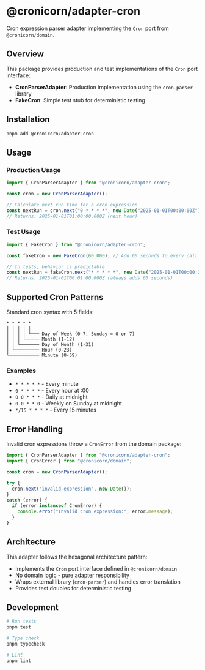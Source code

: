# @cronicorn/adapter-cron

Cron expression parser adapter implementing the `Cron` port from `@cronicorn/domain`.

## Overview

This package provides production and test implementations of the `Cron` port interface:

- **CronParserAdapter**: Production implementation using the `cron-parser` library
- **FakeCron**: Simple test stub for deterministic testing

## Installation

```bash
pnpm add @cronicorn/adapter-cron
```

## Usage

### Production Usage

```typescript
import { CronParserAdapter } from "@cronicorn/adapter-cron";

const cron = new CronParserAdapter();

// Calculate next run time for a cron expression
const nextRun = cron.next("0 * * * *", new Date("2025-01-01T00:00:00Z"));
// Returns: 2025-01-01T01:00:00.000Z (next hour)
```

### Test Usage

```typescript
import { FakeCron } from "@cronicorn/adapter-cron";

const fakeCron = new FakeCron(60_000); // Add 60 seconds to every call

// In tests, behavior is predictable
const nextRun = fakeCron.next("* * * * *", new Date("2025-01-01T00:00:00Z"));
// Returns: 2025-01-01T00:01:00.000Z (always adds 60 seconds)
```

## Supported Cron Patterns

Standard cron syntax with 5 fields:

```
* * * * *
│ │ │ │ │
│ │ │ │ └─── Day of Week (0-7, Sunday = 0 or 7)
│ │ │ └───── Month (1-12)
│ │ └─────── Day of Month (1-31)
│ └───────── Hour (0-23)
└─────────── Minute (0-59)
```

### Examples

- `* * * * *` - Every minute
- `0 * * * *` - Every hour at :00
- `0 0 * * *` - Daily at midnight
- `0 0 * * 0` - Weekly on Sunday at midnight
- `*/15 * * * *` - Every 15 minutes

## Error Handling

Invalid cron expressions throw a `CronError` from the domain package:

```typescript
import { CronParserAdapter } from "@cronicorn/adapter-cron";
import { CronError } from "@cronicorn/domain";

const cron = new CronParserAdapter();

try {
  cron.next("invalid expression", new Date());
}
catch (error) {
  if (error instanceof CronError) {
    console.error("Invalid cron expression:", error.message);
  }
}
```

## Architecture

This adapter follows the hexagonal architecture pattern:

- Implements the `Cron` port interface defined in `@cronicorn/domain`
- No domain logic - pure adapter responsibility
- Wraps external library (`cron-parser`) and handles error translation
- Provides test doubles for deterministic testing

## Development

```bash
# Run tests
pnpm test

# Type check
pnpm typecheck

# Lint
pnpm lint
```
